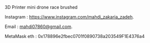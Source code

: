 3D Printer mini drone race brushed

Instagram : https://www.instagram.com/mahdi_zakaria_zadeh.

Email : mahdi07860@gmail.com.

MetaMask eth : 0x178896e2fbec0701f0890738a203549F1E4376a4
